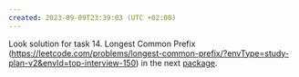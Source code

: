```yaml
---
created: 2023-09-09T23:39:03 (UTC +02:00)
---
```

Look solution for task 14. Longest Common Prefix
(https://leetcode.com/problems/longest-common-prefix/?envType=study-plan-v2&envId=top-interview-150) in the next
[package](../../../../../LeetCode/LeetCode_75_Level_2/Day_2_String/Easy/Longest_Common_Prefix/Solution.java).